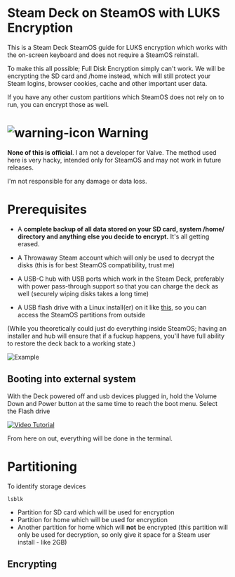 # Steam Deck on SteamOS with LUKS Encryption
This is a Steam Deck SteamOS guide for LUKS encryption which works with the on-screen keyboard and does not require a SteamOS reinstall. 

To make this all possible; Full Disk Encryption simply can't work. We will be encrypting the SD card and /home instead, which will still protect your Steam logins, browser cookies, cache and other important user data. 

If you have any other custom partitions which SteamOS does not rely on to run, you can encrypt those as well.

# ![warning-icon](https://i.imgur.com/ZWdfbEN.png) Warning
**None of this is official**. I am not a developer for Valve. The method used here is very hacky, intended only for SteamOS and may not work in future releases. 

I'm not responsible for any damage or data loss.

# Prerequisites
* A **complete backup of all data stored on your SD card, system /home/ directory and anything else you decide to encrypt.** It's all getting erased.
* A Throwaway Steam account which will only be used to decrypt the disks (this is for best SteamOS compatibility, trust me)

* A USB-C hub with USB ports which work in the Steam Deck, preferably with power pass-through support so that you can charge the deck as well (securely wiping disks takes a long time)
* A USB flash drive with a Linux install(er) on it like [this](https://archlinux.org/download/), so you can access the SteamOS partitions from outside

(While you theoretically could just do everything inside SteamOS; having an installer and hub will ensure that if a fuckup happens, you'll have full ability to restore the deck back to a working state.)

![Example](https://i.imgur.com/W7EdVYn.png)

## Booting into external system
With the Deck powered off and usb devices plugged in, hold the Volume Down and Power button at the same time to reach the boot menu. Select the Flash drive

[![Video Tutorial](https://i.imgur.com/6VH6ZiY.jpg)](https://www.youtube.com/watch?v=2_Pkv4tr8Ho)

From here on out, everything will be done in the terminal.

# Partitioning
To identify storage devices

`lsblk`

* Partition for SD card which will be used for encryption
* Partition for home which will be used for encryption
* Another partition for home which will **not** be encrypted (this partition will only be used for decryption, so only give it space for a Steam user install - like 2GB)

## Encrypting

